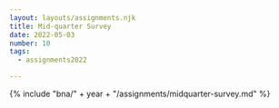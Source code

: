 ```yaml
---
layout: layouts/assignments.njk
title: Mid-quarter Survey
date: 2022-05-03
number: 10
tags:
  - assignments2022

---
```



{% include "bna/" + year + "/assignments/midquarter-survey.md" %}
